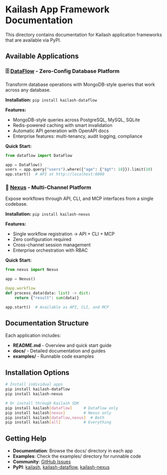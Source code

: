 # Kailash App Framework Documentation

This directory contains documentation for Kailash application frameworks that are available via PyPI.

## Available Applications

### 🗄️ [DataFlow](dataflow/) - Zero-Config Database Platform
Transform database operations with MongoDB-style queries that work across any database.

**Installation:** `pip install kailash-dataflow`

**Features:**
- MongoDB-style queries across PostgreSQL, MySQL, SQLite
- Redis-powered caching with smart invalidation
- Automatic API generation with OpenAPI docs
- Enterprise features: multi-tenancy, audit logging, compliance

**Quick Start:**
```python
from dataflow import DataFlow

app = DataFlow()
users = app.query("users").where({"age": {"$gt": 18}}).limit(10)
app.start()  # API at http://localhost:8000
```

### 🔄 [Nexus](nexus/) - Multi-Channel Platform
Expose workflows through API, CLI, and MCP interfaces from a single codebase.

**Installation:** `pip install kailash-nexus`

**Features:**
- Single workflow registration → API + CLI + MCP
- Zero configuration required
- Cross-channel session management
- Enterprise orchestration with RBAC

**Quick Start:**
```python
from nexus import Nexus

app = Nexus()

@app.workflow
def process_data(data: list) -> dict:
    return {"result": sum(data)}

app.start()  # Available as API, CLI, and MCP
```

## Documentation Structure

Each application includes:
- **README.md** - Overview and quick start guide
- **docs/** - Detailed documentation and guides
- **examples/** - Runnable code examples

## Installation Options

```bash
# Install individual apps
pip install kailash-dataflow
pip install kailash-nexus

# Or install through Kailash SDK
pip install kailash[dataflow]     # DataFlow only
pip install kailash[nexus]        # Nexus only
pip install kailash[dataflow,nexus]  # Both
pip install kailash[all]          # Everything
```

## Getting Help

- **Documentation**: Browse the docs/ directory in each app
- **Examples**: Check the examples/ directory for runnable code
- **Community**: [GitHub Issues](https://github.com/integrum/kailash-python-sdk/issues)
- **PyPI**: [kailash](https://pypi.org/project/kailash/), [kailash-dataflow](https://pypi.org/project/kailash-dataflow/), [kailash-nexus](https://pypi.org/project/kailash-nexus/)

